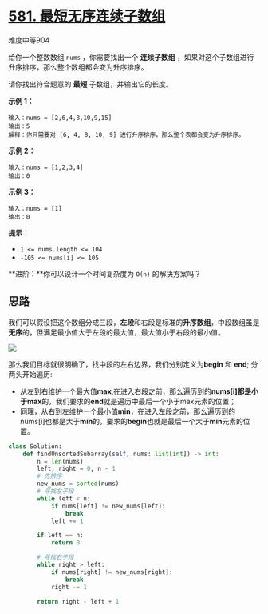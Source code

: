 # [581. 最短无序连续子数组](https://leetcode.cn/problems/shortest-unsorted-continuous-subarray/)

难度中等904

给你一个整数数组 `nums` ，你需要找出一个 **连续子数组** ，如果对这个子数组进行升序排序，那么整个数组都会变为升序排序。

请你找出符合题意的 **最短** 子数组，并输出它的长度。

 

**示例 1：**

```
输入：nums = [2,6,4,8,10,9,15]
输出：5
解释：你只需要对 [6, 4, 8, 10, 9] 进行升序排序，那么整个表都会变为升序排序。
```

**示例 2：**

```
输入：nums = [1,2,3,4]
输出：0
```

**示例 3：**

```
输入：nums = [1]
输出：0
```

 

**提示：**

- `1 <= nums.length <= 104`
- `-105 <= nums[i] <= 105`

 

**进阶：**你可以设计一个时间复杂度为 `O(n)` 的解决方案吗？





## 思路

我们可以假设把这个数组分成三段，**左段**和右段是标准的**升序数组**，中段数组虽是**无序**的，但满足最小值大于左段的最大值，最大值小于右段的最小值。

![](https://pic.leetcode-cn.com/1600691648-ZCYlql-%E5%BE%AE%E4%BF%A1%E6%88%AA%E5%9B%BE_20200921203355.png)

那么我们目标就很明确了，找中段的左右边界，我们分别定义为**begin** 和 **end**;
分两头开始遍历:

- 从左到右维护一个最大值**max**,在进入右段之前，那么遍历到的**nums[i]**都是小于**max**的，我们要求的**end**就是遍历中最后一个小于max元素的位置；
- 同理，从右到左维护一个最小值**min**，在进入左段之前，那么遍历到的nums[i]也都是大于**min**的，要求的**begin**也就是最后一个大于**min**元素的位置。



```python
class Solution:
    def findUnsortedSubarray(self, nums: list[int]) -> int:
        n = len(nums)
        left, right = 0, n - 1
        # 先排序
        new_nums = sorted(nums)
        # 寻找左子段
        while left < n:
            if nums[left] != new_nums[left]:
                break
            left += 1

        if left == n:
            return 0

        # 寻找右子段
        while right > left:
            if nums[right] != new_nums[right]:
                break
            right -= 1

        return right - left + 1
```

